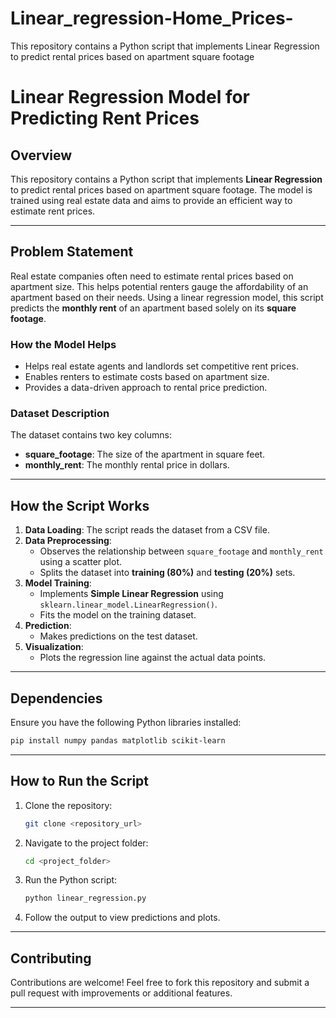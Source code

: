 # Linear_regression-Home_Prices-
This repository contains a Python script that implements Linear Regression to predict rental prices based on apartment square footage

# Linear Regression Model for Predicting Rent Prices

## Overview
This repository contains a Python script that implements **Linear Regression** to predict rental prices based on apartment square footage. The model is trained using real estate data and aims to provide an efficient way to estimate rent prices.

---

## **Problem Statement**
Real estate companies often need to estimate rental prices based on apartment size. This helps potential renters gauge the affordability of an apartment based on their needs. Using a linear regression model, this script predicts the **monthly rent** of an apartment based solely on its **square footage**.

### **How the Model Helps**
- Helps real estate agents and landlords set competitive rent prices.
- Enables renters to estimate costs based on apartment size.
- Provides a data-driven approach to rental price prediction.

### **Dataset Description**
The dataset contains two key columns:
- **square_footage**: The size of the apartment in square feet.
- **monthly_rent**: The monthly rental price in dollars.

---

## **How the Script Works**
1. **Data Loading**: The script reads the dataset from a CSV file.
2. **Data Preprocessing**:
   - Observes the relationship between `square_footage` and `monthly_rent` using a scatter plot.
   - Splits the dataset into **training (80%)** and **testing (20%)** sets.
3. **Model Training**:
   - Implements **Simple Linear Regression** using `sklearn.linear_model.LinearRegression()`.
   - Fits the model on the training dataset.
4. **Prediction**:
   - Makes predictions on the test dataset.
5. **Visualization**:
   - Plots the regression line against the actual data points.

---

## **Dependencies**
Ensure you have the following Python libraries installed:
```sh
pip install numpy pandas matplotlib scikit-learn
```

---

## **How to Run the Script**
1. Clone the repository:
   ```sh
   git clone <repository_url>
   ```
2. Navigate to the project folder:
   ```sh
   cd <project_folder>
   ```
3. Run the Python script:
   ```sh
   python linear_regression.py
   ```
4. Follow the output to view predictions and plots.

---

## **Contributing**
Contributions are welcome! Feel free to fork this repository and submit a pull request with improvements or additional features.

---



